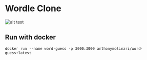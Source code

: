 # Wordle Clone

![alt text](https://github.com/anthonymolinari/wordle-clone/blob/main/images/screenshot_02.png?raw=true)

## Run with docker
```
docker run --name word-guess -p 3000:3000 anthonymolinari/word-guess:latest
```